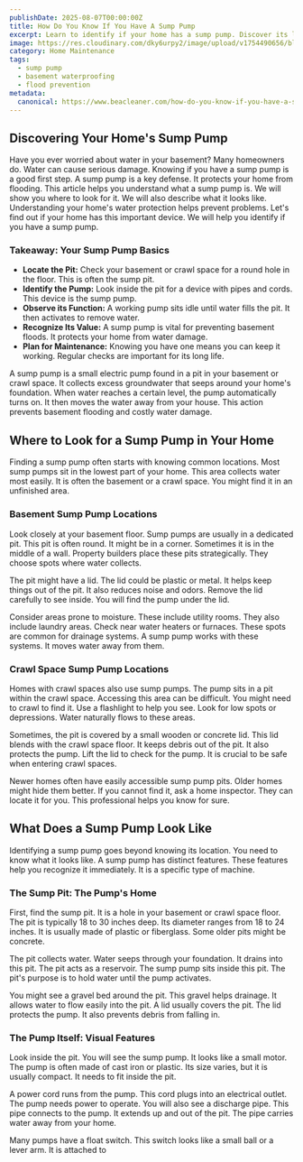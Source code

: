 ```yaml
---
publishDate: 2025-08-07T00:00:00Z
title: How Do You Know If You Have A Sump Pump
excerpt: Learn to identify if your home has a sump pump. Discover its location, appearance, function, and vital role in preventing basement flooding and water damage.
image: https://res.cloudinary.com/dky6urpy2/image/upload/v1754490656/blog_image_1754490656_iv6a2x.webp
category: Home Maintenance
tags:
  - sump pump
  - basement waterproofing
  - flood prevention
metadata:
  canonical: https://www.beacleaner.com/how-do-you-know-if-you-have-a-sump-pump
---
```


## Discovering Your Home's Sump Pump

Have you ever worried about water in your basement? Many homeowners do. Water can cause serious damage. Knowing if you have a sump pump is a good first step. A sump pump is a key defense. It protects your home from flooding. This article helps you understand what a sump pump is. We will show you where to look for it. We will also describe what it looks like. Understanding your home's water protection helps prevent problems. Let's find out if your home has this important device. We will help you identify if you have a sump pump.

### Takeaway: Your Sump Pump Basics

*   **Locate the Pit:** Check your basement or crawl space for a round hole in the floor. This is often the sump pit.
*   **Identify the Pump:** Look inside the pit for a device with pipes and cords. This device is the sump pump.
*   **Observe its Function:** A working pump sits idle until water fills the pit. It then activates to remove water.
*   **Recognize Its Value:** A sump pump is vital for preventing basement floods. It protects your home from water damage.
*   **Plan for Maintenance:** Knowing you have one means you can keep it working. Regular checks are important for its long life.

A sump pump is a small electric pump found in a pit in your basement or crawl space. It collects excess groundwater that seeps around your home's foundation. When water reaches a certain level, the pump automatically turns on. It then moves the water away from your house. This action prevents basement flooding and costly water damage.

## Where to Look for a Sump Pump in Your Home

Finding a sump pump often starts with knowing common locations. Most sump pumps sit in the lowest part of your home. This area collects water most easily. It is often the basement or a crawl space. You might find it in an unfinished area.

### Basement Sump Pump Locations

Look closely at your basement floor. Sump pumps are usually in a dedicated pit. This pit is often round. It might be in a corner. Sometimes it is in the middle of a wall. Property builders place these pits strategically. They choose spots where water collects.

The pit might have a lid. The lid could be plastic or metal. It helps keep things out of the pit. It also reduces noise and odors. Remove the lid carefully to see inside. You will find the pump under the lid.

Consider areas prone to moisture. These include utility rooms. They also include laundry areas. Check near water heaters or furnaces. These spots are common for drainage systems. A sump pump works with these systems. It moves water away from them.

### Crawl Space Sump Pump Locations

Homes with crawl spaces also use sump pumps. The pump sits in a pit within the crawl space. Accessing this area can be difficult. You might need to crawl to find it. Use a flashlight to help you see. Look for low spots or depressions. Water naturally flows to these areas.

Sometimes, the pit is covered by a small wooden or concrete lid. This lid blends with the crawl space floor. It keeps debris out of the pit. It also protects the pump. Lift the lid to check for the pump. It is crucial to be safe when entering crawl spaces.

Newer homes often have easily accessible sump pump pits. Older homes might hide them better. If you cannot find it, ask a home inspector. They can locate it for you. This professional helps you know for sure.

## What Does a Sump Pump Look Like

Identifying a sump pump goes beyond knowing its location. You need to know what it looks like. A sump pump has distinct features. These features help you recognize it immediately. It is a specific type of machine.

### The Sump Pit: The Pump's Home

First, find the sump pit. It is a hole in your basement or crawl space floor. The pit is typically 18 to 30 inches deep. Its diameter ranges from 18 to 24 inches. It is usually made of plastic or fiberglass. Some older pits might be concrete.

The pit collects water. Water seeps through your foundation. It drains into this pit. The pit acts as a reservoir. The sump pump sits inside this pit. The pit's purpose is to hold water until the pump activates.

You might see a gravel bed around the pit. This gravel helps drainage. It allows water to flow easily into the pit. A lid usually covers the pit. The lid protects the pump. It also prevents debris from falling in.

### The Pump Itself: Visual Features

Look inside the pit. You will see the sump pump. It looks like a small motor. The pump is often made of cast iron or plastic. Its size varies, but it is usually compact. It needs to fit inside the pit.

A power cord runs from the pump. This cord plugs into an electrical outlet. The pump needs power to operate. You will also see a discharge pipe. This pipe connects to the pump. It extends up and out of the pit. The pipe carries water away from your home.

Many pumps have a float switch. This switch looks like a small ball or a lever arm. It is attached to